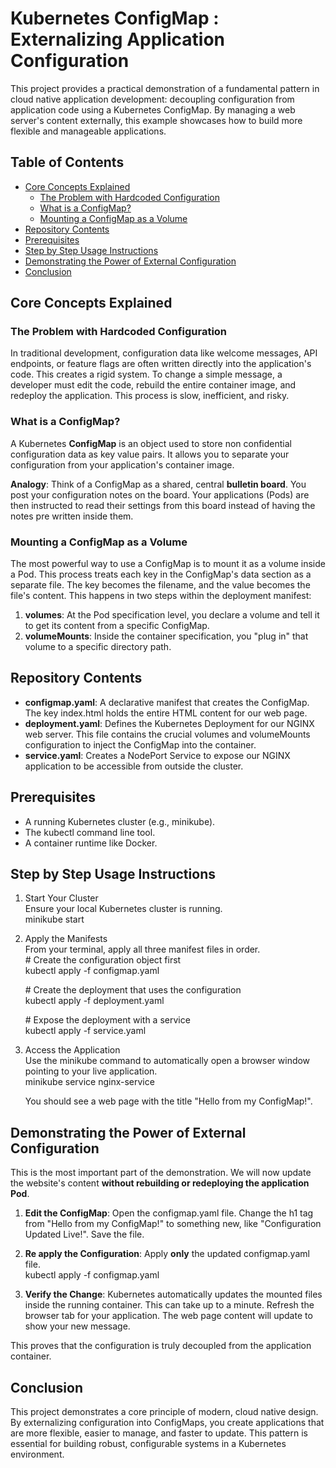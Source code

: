 # **Kubernetes ConfigMap : Externalizing Application Configuration**

This project provides a practical demonstration of a fundamental pattern in cloud native application development: decoupling configuration from application code using a Kubernetes ConfigMap. By managing a web server's content externally, this example showcases how to build more flexible and manageable applications.

## **Table of Contents**

* [Core Concepts Explained](#core-concepts-explained)  
  * [The Problem with Hardcoded Configuration](#the-problem-with-hardcoded-configuration)  
  * [What is a ConfigMap?](#what-is-a-configmap)  
  * [Mounting a ConfigMap as a Volume](#mounting-a-configmap-as-a-volume)  
* [Repository Contents](#repository-contents)  
* [Prerequisites](#prerequisites)  
* [Step by Step Usage Instructions](#step-by-step-usage-instructions)  
* [Demonstrating the Power of External Configuration](#demonstrating-the-power-of-external-configuration)  
* [Conclusion](#conclusion)

## **Core Concepts Explained**

### **The Problem with Hardcoded Configuration**

In traditional development, configuration data like welcome messages, API endpoints, or feature flags are often written directly into the application's code. This creates a rigid system. To change a simple message, a developer must edit the code, rebuild the entire container image, and redeploy the application. This process is slow, inefficient, and risky.

### **What is a ConfigMap?**

A Kubernetes **ConfigMap** is an object used to store non confidential configuration data as key value pairs. It allows you to separate your configuration from your application's container image.

**Analogy**: Think of a ConfigMap as a shared, central **bulletin board**. You post your configuration notes on the board. Your applications (Pods) are then instructed to read their settings from this board instead of having the notes pre written inside them.

### **Mounting a ConfigMap as a Volume**

The most powerful way to use a ConfigMap is to mount it as a volume inside a Pod. This process treats each key in the ConfigMap's data section as a separate file. The key becomes the filename, and the value becomes the file's content. This happens in two steps within the deployment manifest:

1. **volumes**: At the Pod specification level, you declare a volume and tell it to get its content from a specific ConfigMap.  
2. **volumeMounts**: Inside the container specification, you "plug in" that volume to a specific directory path.

## **Repository Contents**

* **configmap.yaml**: A declarative manifest that creates the ConfigMap. The key index.html holds the entire HTML content for our web page.  
* **deployment.yaml**: Defines the Kubernetes Deployment for our NGINX web server. This file contains the crucial volumes and volumeMounts configuration to inject the ConfigMap into the container.  
* **service.yaml**: Creates a NodePort Service to expose our NGINX application to be accessible from outside the cluster.

## **Prerequisites**

* A running Kubernetes cluster (e.g., minikube).  
* The kubectl command line tool.  
* A container runtime like Docker.

## **Step by Step Usage Instructions**

1. Start Your Cluster  
   Ensure your local Kubernetes cluster is running.  
   minikube start

2. Apply the Manifests  
   From your terminal, apply all three manifest files in order.  
   \# Create the configuration object first  
   kubectl apply \-f configmap.yaml

   \# Create the deployment that uses the configuration  
   kubectl apply \-f deployment.yaml

   \# Expose the deployment with a service  
   kubectl apply \-f service.yaml

3. Access the Application  
   Use the minikube command to automatically open a browser window pointing to your live application.  
   minikube service nginx-service

   You should see a web page with the title "Hello from my ConfigMap\!".

## **Demonstrating the Power of External Configuration**

This is the most important part of the demonstration. We will now update the website's content **without rebuilding or redeploying the application Pod**.

1. **Edit the ConfigMap**: Open the configmap.yaml file. Change the h1 tag from "Hello from my ConfigMap\!" to something new, like "Configuration Updated Live\!". Save the file.  
2. **Re apply the Configuration**: Apply **only** the updated configmap.yaml file.  
   kubectl apply \-f configmap.yaml

3. **Verify the Change**: Kubernetes automatically updates the mounted files inside the running container. This can take up to a minute. Refresh the browser tab for your application. The web page content will update to show your new message.

This proves that the configuration is truly decoupled from the application container.

## **Conclusion**

This project demonstrates a core principle of modern, cloud native design. By externalizing configuration into ConfigMaps, you create applications that are more flexible, easier to manage, and faster to update. This pattern is essential for building robust, configurable systems in a Kubernetes environment.